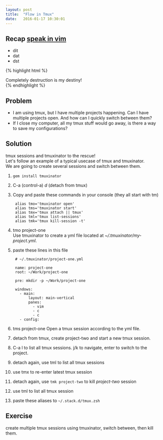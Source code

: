 ```yaml
---
layout: post
title:  "Flow in Tmux"
date:   2016-01-17 10:30:01
---
```

## Recap [speak in vim](http://poetic.github.io/viminutes/2016/01/17/speak-in-vim.html)
- dit
- dat
- dst

{% highlight html %}
<div>
  Completely destruction is my destiny!
</div>
{% endhighlight %}

## Problem

- I am using tmux, but I have multiple projects happening. Can I have multiple projects open. And how can I quickly switch between them?
- If I close my computer, all my tmux stuff would go away, is there a way to save my configurations?

## Solution
tmux sessions and tmuxinator to the rescue!  
Let's follow an example of a typical usecase of tmux and tmuxinator.  
We are going to create several sessions and switch between them.

1. `gem install tmuxinator`
1. C-a (control-a) *d* (detach from tmux)
1. Copy and paste these commands in your console (they all start with tm)

        alias tmo='tmuxinator open'
        alias tms='tmuxinator start'
        alias tmx='tmux attach || tmux'
        alias tml='tmux list-sessions'
        alias tmk='tmux kill-session -t'

1. tmo project-one  
   Use tmuxinator to create a yml file located at *~/.tmuxinator/my-project.yml*.

1. paste these lines in this file

        # ~/.tmuxinator/project-one.yml

        name: project-one
        root: ~/Work/project-one

        pre: mkdir -p ~/Work/project-one

        windows:
          - main:
              layout: main-vertical
              panes:
                - vim
                - c
                - c
          - config:

1. tms project-one
   Open a tmux session according to the yml file.
1. detach from tmux, create project-two and start a new tmux session.
1. C-a l to list all tmux sessions.
   j/k to navigate, enter to switch to the project.
1. detach again, use tml to list all tmux sessions
1. use tmx to re-enter latest tmux session
1. detach again, use ```tmk project-two``` to kill *project-two* session
1. use tml to list all tmux session
1. paste these aliases to `~/.stack.d/tmux.zsh`

## Exercise
create multiple tmux sessions using tmuxinator, switch between, then kill them.

